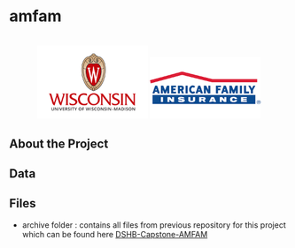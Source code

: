 # amfam

<!-- PROJECT LOGO -->
<br />
<div align="center">
  <a href="https://github.com/laurenkhoury/amfam" style="text-decoration: none !important;">
    <img src="images/uw_logo.png" alt="logo1" width="200">
    <img src="images/amfam_logo.png" alt="logo2" width="200">
  </a>
</div>

## About the Project

## Data

## Files

- archive folder : contains all files from previous repository for this project which can be found here [DSHB-Capstone-AMFAM](https://github.com/lsmithbecker/DSHB-Capstone-AMFAM)
